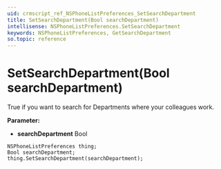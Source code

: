 ```yaml
---
uid: crmscript_ref_NSPhoneListPreferences_SetSearchDepartment
title: SetSearchDepartment(Bool searchDepartment)
intellisense: NSPhoneListPreferences.SetSearchDepartment
keywords: NSPhoneListPreferences, GetSearchDepartment
so.topic: reference
---
```


# SetSearchDepartment(Bool searchDepartment)

True if you want to search for Departments where your colleagues work.

**Parameter:** 
 - **searchDepartment** Bool

```crmscript
NSPhoneListPreferences thing;
Bool searchDepartment;
thing.SetSearchDepartment(searchDepartment);
```

